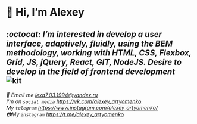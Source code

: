 # 👋 Hi, I’m Alexey
___:octocat: I’m interested in develop a user interface, adaptively, fluidly, using the BEM methodology, working with HTML, CSS, Flexbox, Grid, JS, jQuery, React, GIT, NodeJS. Desire to develop in the field of frontend development___<br/>
![kit](https://i.gifer.com/origin/78/78add0cc29ccb43a1f01a622b3216cb4_w200.webp)
---
_📧 Email me <lexa7.03.1994@yandex.ru>_<br/>
_I'm on `social media` <https://vk.com/alexey_artyomenko>_<br/>
_My `telegram` <https://www.instagram.com/alexey_artyomenko/>_<br/>
_📷My `instagram` <https://t.me/alexey_artyomenko>_

